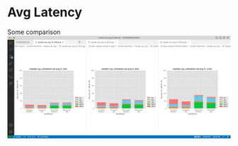 # Avg Latency
Some comparison
![Avg_Latency_comparison](mpstat_all_avg_t_10_c_30_frontCore4_wrk_1_social1.jpg)
